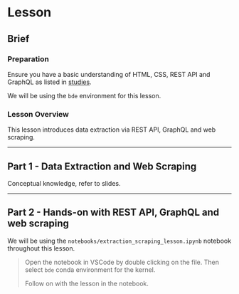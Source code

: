 # Lesson

## Brief

### Preparation

Ensure you have a basic understanding of HTML, CSS, REST API and GraphQL as listed in [studies](./studies.md).

We will be using the `bde` environment for this lesson.

### Lesson Overview

This lesson introduces data extraction via REST API, GraphQL and web scraping.

---

## Part 1 - Data Extraction and Web Scraping

Conceptual knowledge, refer to slides.

---

## Part 2 - Hands-on with REST API, GraphQL and web scraping

We will be using the `notebooks/extraction_scraping_lesson.ipynb` notebook throughout this lesson.

> Open the notebook in VSCode by double clicking on the file. Then select `bde` conda environment for the kernel.
>
> Follow on with the lesson in the notebook.

